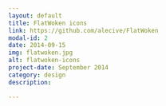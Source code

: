 ```yaml
---
layout: default
title: FlatWoken icons
link: https://github.com/alecive/FlatWoken
modal-id: 2
date: 2014-09-15
img: flatwoken.jpg
alt: flatwoken-icons
project-date: September 2014
category: design
description: 

---
```

